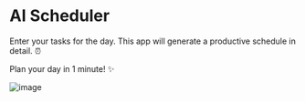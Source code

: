 <h1>AI Scheduler</h1>

<p>Enter your tasks for the day. This app will generate a productive schedule in detail. ⏰</p>

<p>Plan your day in 1 minute! ✨</p>

![image](https://github.com/erik-ksth/ai-scheduler/assets/74672970/99db15cb-ee68-46a6-86af-b0a26fbf4626)

